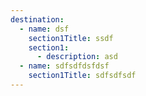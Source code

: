 ```yaml
---
destination:
  - name: dsf
    section1Title: ssdf
    section1:
      - description: asd
  - name: sdfsdfdsfdsf
    section1Title: sdfsdfsdf
---
```

